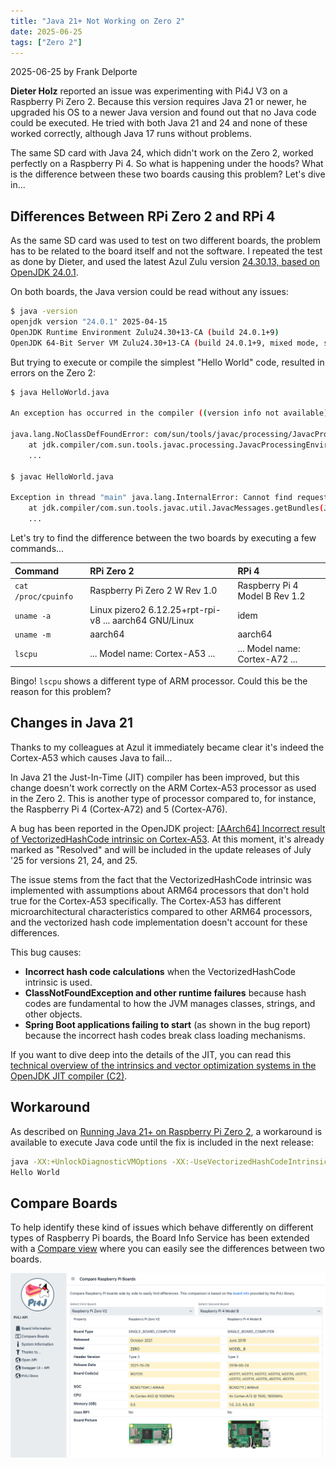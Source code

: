 ```yaml
---
title: "Java 21+ Not Working on Zero 2"
date: 2025-06-25
tags: ["Zero 2"]
---
```


2025-06-25 by Frank Delporte

**Dieter Holz** reported an issue was experimenting with Pi4J V3 on a Raspberry Pi Zero 2. Because this version requires Java 21 or newer, he upgraded his OS to a newer Java version and found out that no Java code could be executed. He tried with both Java 21 and 24 and none of these worked correctly, although Java 17 runs without problems. 

The same SD card with Java 24, which didn't work on the Zero 2, worked perfectly on a Raspberry Pi 4. So what is happening under the hoods? What is the difference between these two boards causing this problem? Let's dive in...

## Differences Between RPi Zero 2 and RPi 4

As the same SD card was used to test on two different boards, the problem has to be related to the board itself and not the software. I repeated the test as done by Dieter, and used the latest Azul Zulu version [24.30.13, based on OpenJDK 24.0.1](https://cdn.azul.com/zulu/bin/zulu24.30.13-ca-fx-jdk24.0.1-linux_arm64.deb).

On both boards, the Java version could be read without any issues:

```bash
$ java -version
openjdk version "24.0.1" 2025-04-15
OpenJDK Runtime Environment Zulu24.30+13-CA (build 24.0.1+9)
OpenJDK 64-Bit Server VM Zulu24.30+13-CA (build 24.0.1+9, mixed mode, sharing)
```

But trying to execute or compile the simplest "Hello World" code, resulted in errors on the Zero 2:

```bash
$ java HelloWorld.java

An exception has occurred in the compiler ((version info not available)). Please file a bug against the Java compiler via the Java bug reporting page (https://bugreport.java.com) after checking the Bug Database (https://bugs.java.com) for duplicates. Include your program, the following diagnostic, and the parameters passed to the Java compiler in your report. Thank you.

java.lang.NoClassDefFoundError: com/sun/tools/javac/processing/JavacProcessingEnvironment$DiscoveredProcessors
	at jdk.compiler/com.sun.tools.javac.processing.JavacProcessingEnvironment.initProcessorIterator(JavacProcessingEnvironment.java:331)
	...
	
$ javac HelloWorld.java

Exception in thread "main" java.lang.InternalError: Cannot find requested resource bundle for locale en_US
	at jdk.compiler/com.sun.tools.javac.util.JavacMessages.getBundles(JavacMessages.java:145)
	...
```

Let's try to find the difference between the two boards by executing a few commands...

| Command | RPi Zero 2 | RPi 4 |
| :--- | :--- | :--- |
| `cat /proc/cpuinfo` | Raspberry Pi Zero 2 W Rev 1.0 | Raspberry Pi 4 Model B Rev 1.2 |
| `uname -a` | Linux pizero2 6.12.25+rpt-rpi-v8 ... aarch64 GNU/Linux | idem |
| `uname -m`| aarch64 | aarch64 |
| `lscpu` | ... Model name: Cortex-A53 ... | ... Model name: Cortex-A72 ... |

Bingo! `lscpu` shows a different type of ARM processor. Could this be the reason for this problem?

## Changes in Java 21

Thanks to my colleagues at Azul it immediately became clear it's indeed the Cortex-A53 which causes Java to fail...

In Java 21 the Just-In-Time (JIT) compiler has been improved, but this change doesn't work correctly on the ARM Cortex-A53 processor as used in the Zero 2. This is another type of processor compared to, for instance, the Raspberry Pi 4 (Cortex-A72) and 5 (Cortex-A76).

A bug has been reported in the OpenJDK project: [[AArch64] Incorrect result of VectorizedHashCode intrinsic on Cortex-A53](https://bugs.openjdk.org/browse/JDK-8353237). At this moment, it's already marked as "Resolved" and will be included in the update releases of July '25 for versions 21, 24, and 25.

The issue stems from the fact that the VectorizedHashCode intrinsic was implemented with assumptions about ARM64 processors that don't hold true for the Cortex-A53 specifically. The Cortex-A53 has different microarchitectural characteristics compared to other ARM64 processors, and the vectorized hash code implementation doesn't account for these differences.

This bug causes:

* **Incorrect hash code calculations** when the VectorizedHashCode intrinsic is used.
* **ClassNotFoundException and other runtime failures** because hash codes are fundamental to how the JVM manages classes, strings, and other objects.
* **Spring Boot applications failing to start** (as shown in the bug report) because the incorrect hash codes break class loading mechanisms.

If you want to dive deep into the details of the JIT, you can read this [technical overview of the intrinsics and vector optimization systems in the OpenJDK JIT compiler (C2)](https://deepwiki.com/openjdk/jdk21u/3.2.2-intrinsics-and-vectorization).

## Workaround

As described on [Running Java 21+ on Raspberry Pi Zero 2](/documentation/java-for-arm/#how-to-check-and-install-java), a workaround is available to execute Java code until the fix is included in the next release:

```bash
java -XX:+UnlockDiagnosticVMOptions -XX:-UseVectorizedHashCodeIntrinsic HelloWorld.java
Hello World
```

## Compare Boards

To help identify these kind of issues which behave differently on different types of Raspberry Pi boards, the Board Info Service has been extended with a [Compare view](https://api.pi4j.com/board-compare?board2=MODEL_4_B&board1=ZERO_V2) where you can easily see the differences between two boards.

![](/assets/blogs/api/compare-boards.png)